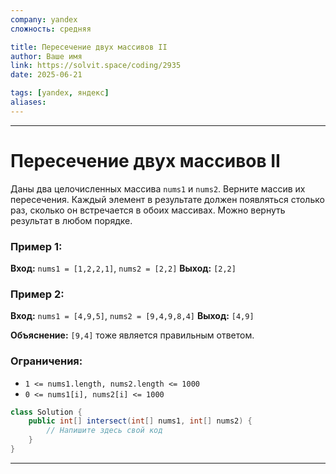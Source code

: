 ```yaml
---
company: yandex
сложность: средняя

title: Пересечение двух массивов II
author: Ваше имя
link: https://solvit.space/coding/2935
date: 2025-06-21

tags: [yandex, яндекс]
aliases:
---
```

---
# Пересечение двух массивов II
Даны два целочисленных массива `nums1` и `nums2`. Верните массив их пересечения.
Каждый элемент в результате должен появляться столько раз, сколько он встречается в обоих массивах.
Можно вернуть результат в любом порядке.

### Пример 1:
**Вход:**
`nums1 = [1,2,2,1]`, `nums2 = [2,2]`
**Выход:**
`[2,2]`

### Пример 2:
**Вход:**
`nums1 = [4,9,5]`, `nums2 = [9,4,9,8,4]`
**Выход:**
`[4,9]`

**Объяснение:** `[9,4]` тоже является правильным ответом.

### Ограничения:

- `1 <= nums1.length, nums2.length <= 1000`
- `0 <= nums1[i], nums2[i] <= 1000`

```java
class Solution {
    public int[] intersect(int[] nums1, int[] nums2) {
        // Напишите здесь свой код
    }
}
```

---
